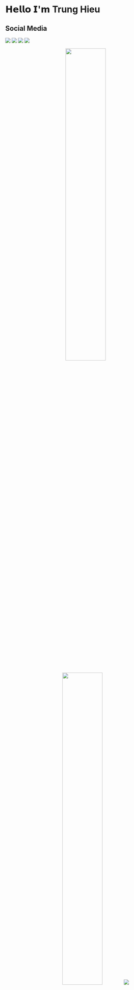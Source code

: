 # 𝗛𝗲𝗹𝗹𝗼 𝗜'𝗺 Trung Hieu

## Social Media

[![](https://img.shields.io/badge/Facebook-1877F2?style=for-the-badge&logo=facebook&logoColor=white)](https://www.facebook.com/ttrunghieu97/)
[![](https://img.shields.io/badge/Instagram-E4405F?style=for-the-badge&logo=instagram&logoColor=white)](https://www.instagram.com/ttrunghieu97/)
[![](https://img.shields.io/badge/Twitter-1DA1F2?style=for-the-badge&logo=twitter&logoColor=white)](https://www.twitter.com/ttrunghieu97/)
[![](https://img.shields.io/badge/LinkedIn-0077B5?style=for-the-badge&logo=linkedin&logoColor=white)](https://www.linkedin.com/in/ttrunghieu97/)
[![]()](https://www.facebook.com/ttrunghieu97/)



<p align="center">
  <img height="50%" width="auto" src ="https://github-readme-stats.vercel.app/api/top-langs/?username=ttrunghieu97&show_icons=true&count_private=true&theme=darcula&hide_border=true&hide=issues,contribs&bg_color=00000000">
  <img height="50%" width="auto" src ="https://github-readme-stats.vercel.app/api/top-langs/?username=ttrunghieu97&layout=compact&hide_border=true&theme=darcula&bg_color=00000000&langs_count=6&hide=jupyter%20notebook,tex,css,php">
  <img src ="https://github-readme-streak-stats.herokuapp.com?user=ttrunghieu97&theme=darcula&hide_border=true&background=FFFFFF00">
  <br>
  <br>
  
  
![](https://img.shields.io/badge/OS-Linux-informational?style=flat&logo=C%2B%2B&logoColor=white&color=6aa6f8)
![](https://img.shields.io/badge/Editor-VS_Code-informational?style=flat&logo=visual-studio-code&logoColor=white&color=6aa6f8)
![](https://img.shields.io/badge/Code-C++-blue.svg?style=flat&logo=c%2B%2B&logoColor=white&color=6aa6f8)
![](https://img.shields.io/badge/Code-Python-informational?style=flat&logo=python&logoColor=white&color=6aa6f8)
![](https://img.shields.io/badge/Code-JavaScript-informational?style=flat&logo=javascript&logoColor=white&color=6aa6f8)
![](https://img.shields.io/badge/Shell-Zsh-informational?style=flat&logo=gnu-bash&logoColor=white&color=6aa6f8)
![](https://img.shields.io/badge/Tools-Docker-informational?style=flat&logo=docker&logoColor=white&color=6aa6f8)
